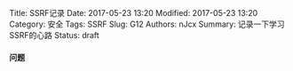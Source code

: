 Title: SSRF记录
Date: 2017-05-23 13:20
Modified: 2017-05-23 13:20
Category: 安全
Tags: SSRF
Slug: G12
Authors: nJcx
Summary: 记录一下学习SSRF的心路
Status: draft
#### 问题

